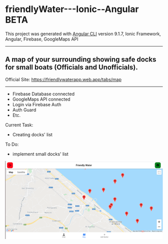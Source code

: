 # friendlyWater---Ionic--Angular BETA

This project was generated with 
[Angular CLI](https://github.com/angular/angular-cli) version 9.1.7,
Ionic Framework,
Angular,
Firebase,
GoogleMaps API

---

A map of your surrounding showing safe docks for small boats (Officials and Unofficials).
---
Official Site: https://friendlywaterapp.web.app/tabs/map

---

- Firebase Database connected
- GoogleMaps API connected
- Login via Firebase Auth
- Auth Guard
- Etc.

Current Task:
- Creating docks' list

To Do:
- implement small docks' list

![image](/friendlyWater.png?raw=true)

